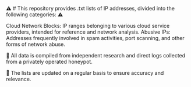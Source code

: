 :warning: # This repository provides .txt lists of IP addresses, divided into the following categories: :warning:

Cloud Network Blocks: IP ranges belonging to various cloud service providers, intended for reference and network analysis.
Abusive IPs: Addresses frequently involved in spam activities, port scanning, and other forms of network abuse.

:honey_pot: All data is compiled from independent research and direct logs collected from a privately operated honeypot.

:robot: The lists are updated on a regular basis to ensure accuracy and relevance.
